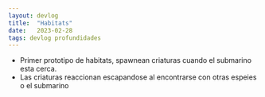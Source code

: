 ```yaml
---
layout: devlog
title:  "Habitats"
date:   2023-02-28
tags: devlog profundidades
---
```

- Primer prototipo de habitats, spawnean criaturas cuando el submarino esta cerca.
- Las criaturas reaccionan escapandose al encontrarse con otras espeies o el submarino